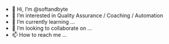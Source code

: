 - 👋 Hi, I’m @softandbyte
- 👀 I’m interested in Quality Assurance / Coaching / Automation
- 🌱 I’m currently learning ...
- 💞️ I’m looking to collaborate on ...
- 📫 How to reach me ...

<!---
softandbyte/softandbyte is a ✨ special ✨ repository because its `README.md` (this file) appears on your GitHub profile.
You can click the Preview link to take a look at your changes.
--->
